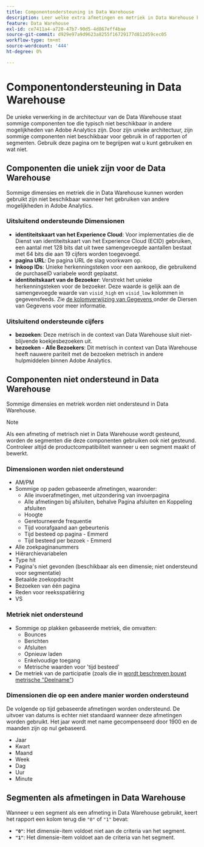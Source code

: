 ```yaml
---
title: Componentondersteuning in Data Warehouse
description: Leer welke extra afmetingen en metriek in Data Warehouse beschikbaar zijn en wat niet wordt gesteund.
feature: Data Warehouse
exl-id: ce7411a4-a720-47b7-90d5-4d867eff4bae
source-git-commit: d929e97a9d9623a8255f16729177d812d59cec05
workflow-type: tm+mt
source-wordcount: '444'
ht-degree: 0%

---
```


# Componentondersteuning in Data Warehouse

De unieke verwerking in de architectuur van de Data Warehouse staat sommige componenten toe die typisch niet beschikbaar in andere mogelijkheden van Adobe Analytics zijn. Door zijn unieke architectuur, zijn sommige componenten niet beschikbaar voor gebruik in of rapporten of segmenten. Gebruik deze pagina om te begrijpen wat u kunt gebruiken en wat niet.

## Componenten die uniek zijn voor de Data Warehouse

Sommige dimensies en metriek die in Data Warehouse kunnen worden gebruikt zijn niet beschikbaar wanneer het gebruiken van andere mogelijkheden in Adobe Analytics.

### Uitsluitend ondersteunde Dimensionen

* **identiteitskaart van het Experience Cloud**: Voor implementaties die de Dienst van identiteitskaart van het Experience Cloud (ECID) gebruiken, een aantal met 128 bits dat uit twee samengevoegde aantallen bestaat met 64 bits die aan 19 cijfers worden toegevoegd.
* **pagina URL**: De pagina URL de slag voorkwam op.
* **Inkoop IDs**: Unieke herkenningsteken voor een aankoop, die gebruikend de purchaseID variabele wordt geplaatst.
* **identiteitskaart van de Bezoeker**: Verstrekt het unieke herkenningsteken voor de bezoeker. Deze waarde is gelijk aan de samengevoegde waarde van `visid_high` en `visid_low` kolommen in gegevensfeeds. Zie [ de kolomverwijzing van Gegevens ](../analytics-data-feed/c-df-contents/datafeeds-reference.md) onder de Diersen van Gegevens voor meer informatie.

### Uitsluitend ondersteunde cijfers

* **bezoeken**: Deze metrisch in de context van Data Warehouse sluit niet-blijvende koekjesbezoeken uit.
* **bezoeken - Alle Bezoekers**: Dit metrisch in context van Data Warehouse heeft nauwere pariteit met de bezoeken metrisch in andere hulpmiddelen binnen Adobe Analytics.

## Componenten niet ondersteund in Data Warehouse

Sommige dimensies en metriek worden niet ondersteund in Data Warehouse.

>[!NOTE]
>
>Als een afmeting of metrisch niet in Data Warehouse wordt gesteund, worden de segmenten die deze componenten gebruiken ook niet gesteund. Controleer altijd de productcompatibiliteit wanneer u een segment maakt of bewerkt.

### Dimensionen worden niet ondersteund

* AM/PM
* Sommige op paden gebaseerde afmetingen, waaronder:
   * Alle invoerafmetingen, met uitzondering van invoerpagina
   * Alle afmetingen bij afsluiten, behalve Pagina afsluiten en Koppeling afsluiten
   * Hoogte
   * Geretourneerde frequentie
   * Tijd voorafgaand aan gebeurtenis
   * Tijd besteed op pagina - Emmerd
   * Tijd besteed per bezoek - Emmerd
* Alle zoekpaginanummers
* Hiërarchievariabelen
* Type hit
* Pagina&#39;s niet gevonden (beschikbaar als een dimensie; niet ondersteund voor segmentatie)
* Betaalde zoekopdracht
* Bezoeken van één pagina
* Reden voor reeksspatiëring
* VS

### Metriek niet ondersteund

* Sommige op plakken gebaseerde metriek, die omvatten:
   * Bounces
   * Berichten
   * Afsluiten
   * Opnieuw laden
   * Enkelvoudige toegang
   * Metrische waarden voor &#39;tijd besteed&#39;
* De metriek van de participatie (zoals die in [ wordt beschreven bouwt metrische &quot;Deelname&quot;](/help/components/c-calcmetrics/c-workflow/cm-workflow/c-build-metrics/participation-metric.md))

### Dimensionen die op een andere manier worden ondersteund

De volgende op tijd gebaseerde afmetingen worden ondersteund. De uitvoer van datums is echter niet standaard wanneer deze afmetingen worden gebruikt. Het jaar wordt met name gecompenseerd door 1900 en de maanden zijn op nul gebaseerd.

* Jaar
* Kwart
* Maand
* Week
* Dag
* Uur
* Minute

## Segmenten als afmetingen in Data Warehouse

Wanneer u een segment als een afmeting in Data Warehouse gebruikt, keert het rapport een kolom terug die `"0"` of `"1"` bevat:

* **`"0"`**: Het dimensie-item voldoet niet aan de criteria van het segment.
* **`"1"`**: Het dimensie-item voldoet aan de criteria van het segment.

